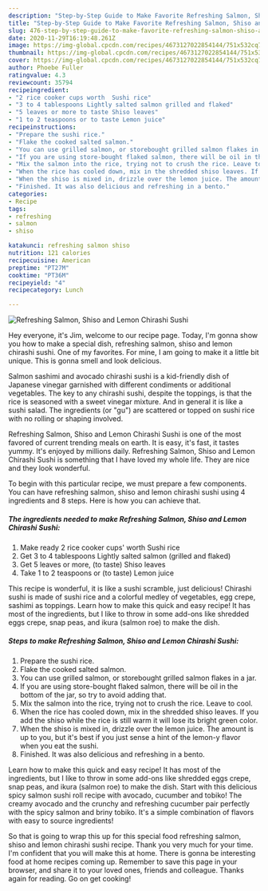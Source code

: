 ```yaml
---
description: "Step-by-Step Guide to Make Favorite Refreshing Salmon, Shiso and Lemon Chirashi Sushi"
title: "Step-by-Step Guide to Make Favorite Refreshing Salmon, Shiso and Lemon Chirashi Sushi"
slug: 476-step-by-step-guide-to-make-favorite-refreshing-salmon-shiso-and-lemon-chirashi-sushi
date: 2020-11-29T16:19:48.261Z
image: https://img-global.cpcdn.com/recipes/4673127022854144/751x532cq70/refreshing-salmon-shiso-and-lemon-chirashi-sushi-recipe-main-photo.jpg
thumbnail: https://img-global.cpcdn.com/recipes/4673127022854144/751x532cq70/refreshing-salmon-shiso-and-lemon-chirashi-sushi-recipe-main-photo.jpg
cover: https://img-global.cpcdn.com/recipes/4673127022854144/751x532cq70/refreshing-salmon-shiso-and-lemon-chirashi-sushi-recipe-main-photo.jpg
author: Phoebe Fuller
ratingvalue: 4.3
reviewcount: 35794
recipeingredient:
- "2 rice cooker cups worth  Sushi rice"
- "3 to 4 tablespoons Lightly salted salmon grilled and flaked"
- "5 leaves or more to taste Shiso leaves"
- "1 to 2 teaspoons or to taste Lemon juice"
recipeinstructions:
- "Prepare the sushi rice."
- "Flake the cooked salted salmon."
- "You can use grilled salmon, or storebought grilled salmon flakes in a jar."
- "If you are using store-bought flaked salmon, there will be oil in the bottom of the jar, so try to avoid adding that."
- "Mix the salmon into the rice, trying not to crush the rice. Leave to cool."
- "When the rice has cooled down, mix in the shredded shiso leaves. If you add the shiso while the rice is still warm it will lose its bright green color."
- "When the shiso is mixed in, drizzle over the lemon juice. The amount is up to you, but it&#39;s best if you just sense a hint of the lemon-y flavor when you eat the sushi."
- "Finished. It was also delicious and refreshing in a bento."
categories:
- Recipe
tags:
- refreshing
- salmon
- shiso

katakunci: refreshing salmon shiso 
nutrition: 121 calories
recipecuisine: American
preptime: "PT27M"
cooktime: "PT36M"
recipeyield: "4"
recipecategory: Lunch

---
```



![Refreshing Salmon, Shiso and Lemon Chirashi Sushi](https://img-global.cpcdn.com/recipes/4673127022854144/751x532cq70/refreshing-salmon-shiso-and-lemon-chirashi-sushi-recipe-main-photo.jpg)

Hey everyone, it's Jim, welcome to our recipe page. Today, I'm gonna show you how to make a special dish, refreshing salmon, shiso and lemon chirashi sushi. One of my favorites. For mine, I am going to make it a little bit unique. This is gonna smell and look delicious.

Salmon sashimi and avocado chirashi sushi is a kid-friendly dish of Japanese vinegar garnished with different condiments or additional vegetables. The key to any chirashi sushi, despite the toppings, is that the rice is seasoned with a sweet vinegar mixture. And in general it is like a sushi salad. The ingredients (or &#34;gu&#34;) are scattered or topped on sushi rice with no rolling or shaping involved.

Refreshing Salmon, Shiso and Lemon Chirashi Sushi is one of the most favored of current trending meals on earth. It is easy, it's fast, it tastes yummy. It's enjoyed by millions daily. Refreshing Salmon, Shiso and Lemon Chirashi Sushi is something that I have loved my whole life. They are nice and they look wonderful.


To begin with this particular recipe, we must prepare a few components. You can have refreshing salmon, shiso and lemon chirashi sushi using 4 ingredients and 8 steps. Here is how you can achieve that.

<!--inarticleads1-->

##### The ingredients needed to make Refreshing Salmon, Shiso and Lemon Chirashi Sushi:

1. Make ready 2 rice cooker cups&#39; worth  Sushi rice
1. Get 3 to 4 tablespoons Lightly salted salmon (grilled and flaked)
1. Get 5 leaves or more, (to taste) Shiso leaves
1. Take 1 to 2 teaspoons or (to taste) Lemon juice


This recipe is wonderful, it is like a sushi scramble, just delicious! Chirashi sushi is made of sushi rice and a colorful medley of vegetables, egg crepe, sashimi as toppings. Learn how to make this quick and easy recipe! It has most of the ingredients, but I like to throw in some add-ons like shredded eggs crepe, snap peas, and ikura (salmon roe) to make the dish. 

<!--inarticleads2-->

##### Steps to make Refreshing Salmon, Shiso and Lemon Chirashi Sushi:

1. Prepare the sushi rice.
1. Flake the cooked salted salmon.
1. You can use grilled salmon, or storebought grilled salmon flakes in a jar.
1. If you are using store-bought flaked salmon, there will be oil in the bottom of the jar, so try to avoid adding that.
1. Mix the salmon into the rice, trying not to crush the rice. Leave to cool.
1. When the rice has cooled down, mix in the shredded shiso leaves. If you add the shiso while the rice is still warm it will lose its bright green color.
1. When the shiso is mixed in, drizzle over the lemon juice. The amount is up to you, but it&#39;s best if you just sense a hint of the lemon-y flavor when you eat the sushi.
1. Finished. It was also delicious and refreshing in a bento.


Learn how to make this quick and easy recipe! It has most of the ingredients, but I like to throw in some add-ons like shredded eggs crepe, snap peas, and ikura (salmon roe) to make the dish. Start with this delicious spicy salmon sushi roll recipe with avocado, cucumber and tobiko! The creamy avocado and the crunchy and refreshing cucumber pair perfectly with the spicy salmon and briny tobiko. It&#39;s a simple combination of flavors with easy to source ingredients! 

So that is going to wrap this up for this special food refreshing salmon, shiso and lemon chirashi sushi recipe. Thank you very much for your time. I'm confident that you will make this at home. There is gonna be interesting food at home recipes coming up. Remember to save this page in your browser, and share it to your loved ones, friends and colleague. Thanks again for reading. Go on get cooking!
